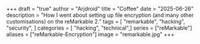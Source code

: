 +++
draft = "true"
author = "Arjdroid"
title = "Coffee"
date = "2025-06-26"
description = "How I went about setting up file encryption (and many other customisations) on the reMarkable 2."
tags = [
    "remarkable",
    "hacking",
    "security",
]
categories = [
    "hacking",
    "technical",]
series = ["reMarkable"]
aliases = ["reMarkable-Encryption"]
image = "remarkable.jpg"
+++
